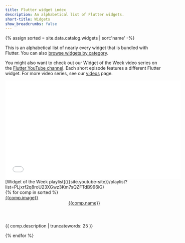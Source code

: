 ```yaml
---
title: Flutter widget index
description: An alphabetical list of Flutter widgets.
short-title: Widgets
show_breadcrumbs: false
---
```


{% assign sorted = site.data.catalog.widgets | sort:'name' -%}

This is an alphabetical list of nearly every widget that is bundled with
Flutter. You can also [browse widgets by category][catalog].

You might also want to check out our Widget of the Week video series
on the [Flutter YouTube channel]({{site.social.youtube}}). Each short
episode features a different Flutter widget. For more video series, see
our [videos](/resources/videos) page.

<iframe width="560" height="315" src="{{site.youtube-site}}/embed/b_sQ9bMltGU" frameborder="0" allow="accelerometer; autoplay; encrypted-media; gyroscope; picture-in-picture" allowfullscreen></iframe>
[Widget of the Week playlist]({{site.youtube-site}}/playlist?list=PLjxrf2q8roU23XGwz3Km7sQZFTdB996iG)

<div class="card-deck card-deck--responsive">
{% for comp in sorted %}
    <div class="card">
        <a href="{{comp.link}}">
            <div class="card-image-holder">
                {{comp.image}}
            </div>
        </a>
        <div class="card-body">
            <a href="{{comp.link}}"><header class="card-title">{{comp.name}}</header></a>
            <p class="card-text">{{ comp.description | truncatewords: 25 }}</p>
        </div>
    </div>
{% endfor %}
</div>

[catalog]:/development/ui/widgets
